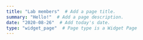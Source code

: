 ```yaml
---
title: "Lab members"  # Add a page title.
summary: "Hello!"  # Add a page description.
date: "2020-08-26"  # Add today's date.
type: "widget_page"  # Page type is a Widget Page
---
```

